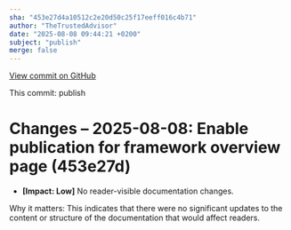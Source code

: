 ```yaml
---
sha: "453e27d4a10512c2e20d50c25f17eeff016c4b71"
author: "TheTrustedAdvisor"
date: "2025-08-08 09:44:21 +0200"
subject: "publish"
merge: false
---
```


[View commit on GitHub](https://github.com/TheTrustedAdvisor/FabricAdoptionFramework/commit/453e27d4a10512c2e20d50c25f17eeff016c4b71)

This commit: publish

# Changes – 2025-08-08: Enable publication for framework overview page (453e27d)

- **[Impact: Low]** No reader-visible documentation changes.

Why it matters: This indicates that there were no significant updates to the content or structure of the documentation that would affect readers.
